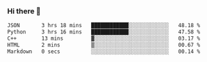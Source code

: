 ### Hi there 👋

<!--START_SECTION:waka-->

```txt
JSON       3 hrs 18 mins   ████████████░░░░░░░░░░░░░   48.18 %
Python     3 hrs 16 mins   ████████████░░░░░░░░░░░░░   47.58 %
C++        13 mins         ▓░░░░░░░░░░░░░░░░░░░░░░░░   03.17 %
HTML       2 mins          ▒░░░░░░░░░░░░░░░░░░░░░░░░   00.67 %
Markdown   0 secs          ░░░░░░░░░░░░░░░░░░░░░░░░░   00.14 %
```

<!--END_SECTION:waka-->
